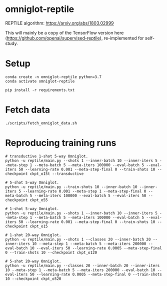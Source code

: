 # omniglot-reptile

REPTILE algorithm: https://arxiv.org/abs/1803.02999

This will mainly be a copy of the TensorFlow version here (https://github.com/openai/supervised-reptile), re-implemented for self-study.

# Setup
```
conda create -n omniglot-reptile python=3.7
conda activate omniglot-reptile

pip install -r requirements.txt
```

# Fetch data
```
./scripts/fetch_omniglot_data.sh
```

# Reproducing training runs

```
# transductive 1-shot 5-way Omniglot.
python -u reptile/main.py --shots 1 --inner-batch 10 --inner-iters 5 --meta-step 1 --meta-batch 5 --meta-iters 100000 --eval-batch 5 --eval-iters 50 --learning-rate 0.001 --meta-step-final 0 --train-shots 10 --checkpoint ckpt_o15t --transductive

# 5-shot 5-way Omniglot.
python -u reptile/main.py --train-shots 10 --inner-batch 10 --inner-iters 5 --learning-rate 0.001 --meta-step 1 --meta-step-final 0 --meta-batch 5 --meta-iters 100000 --eval-batch 5 --eval-iters 50 --checkpoint ckpt_o55

# 1-shot 5-way Omniglot.
python -u reptile/main.py --shots 1 --inner-batch 10 --inner-iters 5 --meta-step 1 --meta-batch 5 --meta-iters 100000 --eval-batch 5 --eval-iters 50 --learning-rate 0.001 --meta-step-final 0 --train-shots 10 --checkpoint ckpt_o15

# 1-shot 20-way Omniglot.
python -u reptile/main.py --shots 1 --classes 20 --inner-batch 20 --inner-iters 10 --meta-step 1 --meta-batch 5 --meta-iters 200000 --eval-batch 10 --eval-iters 50 --learning-rate 0.0005 --meta-step-final 0 --train-shots 10 --checkpoint ckpt_o120

# 5-shot 20-way Omniglot.
python -u reptile/main.py --classes 20 --inner-batch 20 --inner-iters 10 --meta-step 1 --meta-batch 5 --meta-iters 200000 --eval-batch 10 --eval-iters 50 --learning-rate 0.0005 --meta-step-final 0 --train-shots 10 --checkpoint ckpt_o520
```

